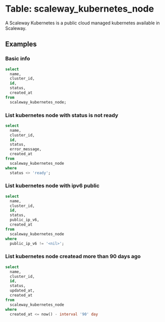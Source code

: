 # Table: scaleway_kubernetes_node

A Scaleway Kubernetes is a public cloud managed kubernetes available in Scaleway.

## Examples

### Basic info

```sql
select
  name,
  cluster_id,
  id,
  status,
  created_at
from
  scaleway_kubernetes_node;
```

### List kubernetes node with status is not ready

```sql
select
  name,
  cluster_id,
  id,
  status,
  error_message,
  created_at
from
  scaleway_kubernetes_node
where
  status <> 'ready';
```

### List kubernetes node with ipv6 public

```sql
select
  name,
  cluster_id,
  id,
  status,
  public_ip_v6,
  created_at
from
  scaleway_kubernetes_node
where
  public_ip_v6 != '<nil>';
```

### List kubernetes node createad more than 90 days ago

```sql
select
  name,
  cluster_id,
  id,
  status,
  updated_at,
  created_at
from
  scaleway_kubernetes_node
where
  created_at <= now() - interval '90' day
```
